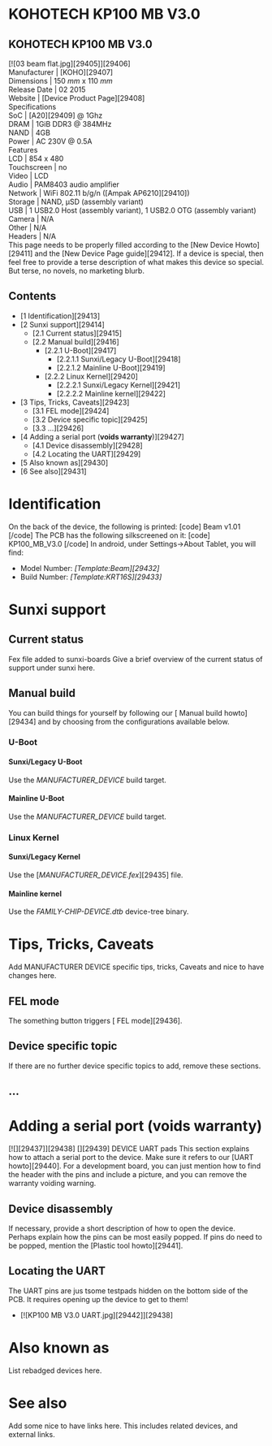 # KOHOTECH KP100 MB V3.0
KOHOTECH KP100 MB V3.0  
---  
[![03 beam flat.jpg][29405]][29406]  
Manufacturer |  [KOHO][29407]  
Dimensions |  150 _mm_ x 110 _mm_  
Release Date |  02 2015   
Website |  [Device Product Page][29408]  
Specifications   
SoC |  [A20][29409] @ 1Ghz   
DRAM |  1GiB DDR3 @ 384MHz   
NAND |  4GB   
Power |  AC 230V @ 0.5A   
Features   
LCD |  854 x 480   
Touchscreen |  no   
Video |  LCD   
Audio |  PAM8403 audio amplifier   
Network |  WiFi 802.11 b/g/n ([Ampak AP6210][29410])   
Storage |  NAND, µSD (assembly variant)   
USB |  1 USB2.0 Host (assembly variant), 1 USB2.0 OTG (assembly variant)   
Camera |  N/A   
Other |  N/A   
Headers |  N/A   
This page needs to be properly filled according to the [New Device Howto][29411] and the [New Device Page guide][29412].
If a device is special, then feel free to provide a terse description of what makes this device so special. But terse, no novels, no marketing blurb.
## Contents
  * [1 Identification][29413]
  * [2 Sunxi support][29414]
    * [2.1 Current status][29415]
    * [2.2 Manual build][29416]
      * [2.2.1 U-Boot][29417]
        * [2.2.1.1 Sunxi/Legacy U-Boot][29418]
        * [2.2.1.2 Mainline U-Boot][29419]
      * [2.2.2 Linux Kernel][29420]
        * [2.2.2.1 Sunxi/Legacy Kernel][29421]
        * [2.2.2.2 Mainline kernel][29422]
  * [3 Tips, Tricks, Caveats][29423]
    * [3.1 FEL mode][29424]
    * [3.2 Device specific topic][29425]
    * [3.3 ...][29426]
  * [4 Adding a serial port (**voids warranty**)][29427]
    * [4.1 Device disassembly][29428]
    * [4.2 Locating the UART][29429]
  * [5 Also known as][29430]
  * [6 See also][29431]

# Identification
On the back of the device, the following is printed: 
[code] 
    Beam
    v1.01
[/code]
The PCB has the following silkscreened on it: 
[code] 
    KP100_MB_V3.0
[/code]
In android, under Settings->About Tablet, you will find: 
  * Model Number: _[Template:Beam][29432]_
  * Build Number: _[Template:KRT16S][29433]_

# Sunxi support
## Current status
Fex file added to sunxi-boards Give a brief overview of the current status of support under sunxi here.
## Manual build
You can build things for yourself by following our [ Manual build howto][29434] and by choosing from the configurations available below. 
### U-Boot
#### Sunxi/Legacy U-Boot
Use the _MANUFACTURER_DEVICE_ build target. 
#### Mainline U-Boot
Use the _MANUFACTURER_DEVICE_ build target. 
### Linux Kernel
#### Sunxi/Legacy Kernel
Use the [_MANUFACTURER_DEVICE.fex_][29435] file. 
#### Mainline kernel
Use the _FAMILY-CHIP-DEVICE.dtb_ device-tree binary. 
# Tips, Tricks, Caveats
Add MANUFACTURER DEVICE specific tips, tricks, Caveats and nice to have changes here.
## FEL mode
The something button triggers [ FEL mode][29436]. 
## Device specific topic
If there are no further device specific topics to add, remove these sections.
## ...
# Adding a serial port (**voids warranty**)
[![][29437]][29438]
[][29439]
DEVICE UART pads
This section explains how to attach a serial port to the device. Make sure it refers to our [UART howto][29440]. For a development board, you can just mention how to find the header with the pins and include a picture, and you can remove the warranty voiding warning.
## Device disassembly
If necessary, provide a short description of how to open the device. Perhaps explain how the pins can be most easily popped. If pins do need to be popped, mention the [Plastic tool howto][29441].
## Locating the UART
The UART pins are jus tsome testpads hidden on the bottom side of the PCB. It requires opening up the device to get to them! 
  * [![KP100 MB V3.0 UART.jpg][29442]][29438]

# Also known as
List rebadged devices here.
# See also
Add some nice to have links here. This includes related devices, and external links.
